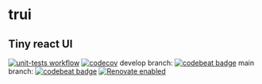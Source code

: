 # trui
## Tiny react UI

[![unit-tests workflow](https://github.com/JVPhase/trui/actions/workflows/unit-tests.yml/badge.svg)](https://github.com/JVPhase/trui)
[![codecov](https://codecov.io/gh/JVPhase/trui/branch/main/graph/badge.svg?token=XUC9G1MQ9C)](https://codecov.io/gh/JVPhase/trui)
develop branch: [![codebeat badge](https://codebeat.co/badges/8be9ad4d-03d8-4d08-b6eb-0be3772f80c3)](https://codebeat.co/projects/github-com-jvphase-trui-develop)
main branch: [![codebeat badge](https://codebeat.co/badges/e20f1095-2003-4733-b1eb-90a75b311fb8)](https://codebeat.co/projects/github-com-jvphase-trui-main)
[![Renovate enabled](https://img.shields.io/badge/renovate-enabled-brightgreen.svg)](https://renovatebot.com/)